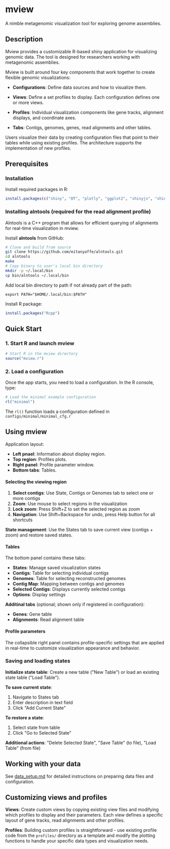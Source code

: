 # mview

A nimble metagenomic visualization tool for exploring genome assemblies.

## Description

Mview provides a customizable R-based shiny application for visualizing genomic data. The tool is designed for researchers working with metagenomic assemblies.

Mview is built around four key components that work together to create flexible genomic visualizations:

- **Configurations**: Define data sources and how to visualize them.

- **Views**: Define a set profiles to display. Each configuration defines one or more views. 

- **Profiles**: Individual visualization components like gene tracks, alignment displays, and coordinate axes.

- **Tabs**: Contigs, genomes, genes, read alignments and other tables.

Users visualize their data by creating configuration files that point to their tables while using existing profiles. The architecture supports the implementation of new profiles.

## Prerequisites

### Installation

Install required packages in R:

```r
install.packages(c("shiny", "DT", "plotly", "ggplot2", "shinyjs", "shinyjqui"))
```

### Installing alntools (required for the read alignment profile)

Alntools is a C++ program that allows for efficient querying of alignments for real-time visualization in mview.

Install **alntools** from GitHub:

```bash
# Clone and build from source
git clone https://github.com/eitanyaffe/alntools.git
cd alntools
make
# Copy binary to user's local bin directory
mkdir -p ~/.local/bin
cp bin/alntools ~/.local/bin
```

Add local bin directory to path if not already part of the path:
```
export PATH="$HOME/.local/bin:$PATH"
```

Install R package:
```r
install.packages("Rcpp")
```

## Quick Start

### 1. Start R and launch mview

```r
# Start R in the mview directory
source("mview.r")
```

### 2. Load a configuration

Once the app starts, you need to load a configuration. In the R console, type:

```r
# Load the minimal example configuration
rl("minimal")
```

The `rl()` function loads a configuration defined in `configs/minimal/minimal_cfg.r`

## Using mview

Application layout:

- **Left pnael**: Information about display region.
- **Top region**: Profiles plots.
- **Right panel**: Profile parameter window.
- **Bottom tabs**: Tables.

#### Selecting the viewing region

1. **Select contigs**: Use State, Contigs or Genomes tab to select one or more contigs
2. **Zoom**: Use mouse to select regions in the visualization
3. **Lock zoom**: Press Shift+Z to set the selected region as zoom
4. **Navigation**: Use Shift+Backspace for undo, press Help button for all shortcuts

**State management**: Use the States tab to save current view (contigs + zoom) and restore saved states.

#### Tables

The bottom panel contains these tabs:
- **States**: Manage saved visualization states 
- **Contigs**: Table for selecting individual contigs
- **Genomes**: Table for selecting reconstructed genomes
- **Contig Map**: Mapping between contigs and genomes
- **Selected Contigs**: Displays currently selected contigs
- **Options**: Display settings

**Additinal tabs** (optional; shown only if registered in configuration):
- **Genes**: Gene table
- **Alignments**: Read alignment table

#### Profile parameters
The collapsible right panel contains profile-specific settings that are applied in real-time to customize visualization appearance and behavior.


### Saving and loading states

**Initialize state table**: Create a new table ("New Table") or load an existing state table ("Load Table").

**To save current state**:
1. Navigate to States tab
2. Enter description in text field  
3. Click "Add Current State"

**To restore a state**:
1. Select state from table
2. Click "Go to Selected State"

**Additional actions**: "Delete Selected State", "Save Table" (to file), "Load Table" (from file)

## Working with your data

See [data_setup.md](docs/data_setup.md) for detailed instructions on preparing data files and configuration.

## Customizing views and profiles

**Views**: Create custom views by copying existing view files and modifying which profiles to display and their parameters. Each view defines a specific layout of gene tracks, read alignments and other profiles.

**Profiles**: Building custom profiles is straightforward - use existing profile code from the `profiles/` directory as a template and modify the plotting functions to handle your specific data types and visualization needs.
